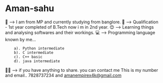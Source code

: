 # Aman-sahu
🌃 --> I am from MP and currently studying from banglore.
👻 --> Qualification - 1st year completed of B.Tech now i m in 2nd year.
😊 --> Learning things and analysing softwares and their workings.
💻 --> Programming language known by me...

        a). Python intermediate
        b). C intermediate
        c). C++ basic
        d). java intermediate

👩‍💻 --> if you have anything to share. you can contact me
        This is my number and email..
        7828737234 and amanempirex4k@gmail.com
        
